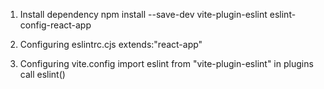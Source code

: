 1. Install dependency
   npm install --save-dev vite-plugin-eslint eslint-config-react-app

2. Configuring eslintrc.cjs
   extends:"react-app"

3. Configuring vite.config
   import eslint from "vite-plugin-eslint"
   in plugins call eslint()
